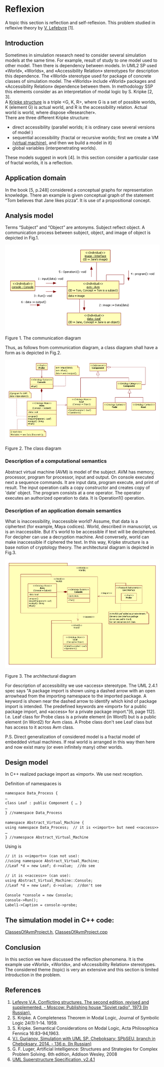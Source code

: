 # Reflexion
A topic this section is reflection and self-reflexion. This problem studied in reflexive theory by [V. Lefebvre](https://en.wikipedia.org/wiki/Vladimir_Lefebvre) [1].

## Introduction
Sometimes in simulation research need to consider several simulation models at the same time. For example, 
result of study to one model used to other model.  Then there is dependency between models. 
In UML2 SP used «World», «Worlds», and «Accessibility Relation» stereotypes for description this dependence. 
The «World» stereotype used for package of concrete classes of simulation model. 
The «Worlds» include «World» packages and «Accessibility Relation»  dependence between them.
In methodology SSP this elements consider as an interpretation of modal logic by S. Kripke [2, 3].<br/>
A [Kripke structure](https://en.wikipedia.org/wiki/Accessibility_relation) is a triple <G, K, R>, 
where G is a set of possible worlds, K (element G) is actual world, and R is the accessibility relation. 
Actual world is world, where dispose «Researcher».<br/>
There are three different Kripke structure:
- direct accessibility (parallel worlds; it is ordinary case several versions of  model )
- sequential accessibility (fractal or recursive worlds; first we create a VM [(virtual machine)](https://en.wikipedia.org/wiki/Virtual_machine), and then we build a model in it)
- global variables (interpenetrating worlds).

These models suggest in work [4]. In this section consider a particular case of fractal worlds, it is a reflection.

## Application domain
In the book [5, p.248] considered a conceptual graphs for representation knowledge. 
There an example is given conceptual graph of the statement “Tom believes that Jane likes pizza”. 
It is use of a propositional concept. 

## Analysis model
Terms “Subject” and “Object” are antonyms. Subject reflect object. 
A communication process between subject, object, and image of object is depicted in Fig.1.
<p><img src="AvmUseCaseRealization.png" alt="" /></p>
Figure 1. The communication diagram<br/>

Thus, as follows from communication diagram, a class diagram shall have a form as is depicted in Fig.2.
<p><img src="AvmClassDiagram.png" alt="" /></p>
Figure 2. The class diagram<br/>

### Description of a computational semantics 
Abstract virtual machine (AVM) is model of the subject. AVM has memory, processor, program for processor, input and output. 
On console executed next a sequence commands. It are input data, program execute, and print of result. 
The input operation calls a copy constructor and creates copy of 'date' object. The program consists at a one operator. 
The operator executes an authorized operation to data. It is Operation1() operation.

### Description of an application domain semantics
What is inaccessibility, inaccessible world? Assume, that data is a ciphertext (for example, Maya codices). 
World, described in manuscript, us is an inaccessible. But it's world to be accessible if text will be deciphered. 
For decipher can use a decryption machine. And conversely, world can make inaccessible if ciphered the text. 
In this way, Kripke structure is a base notion of cryptology theory. 
The architectural diagram is depicted in Fig.3.
<p><img src="AvmArchitecture.png" alt="" /></p>
Figure 3. 	The architectural diagram<br/>

For description of accessibility we use «access» stereotype. The UML 2.4.1 spec says "A package import is shown 
using a dashed arrow with an open arrowhead from the importing namespace to the imported package. 
A keyword is shown near the dashed arrow to identify which kind of package import is intended. 
The predefined keywords are «import» for a public package import, and «access» for a private package import."[6, page 112]. 
I.e. Leaf class for Probe class is a private element (in Word1) but is a public element (in Word2) for Avm class. 
A Probe class don't see Leaf class but has access to it across Avm class.

P.S. Direct generalization of considered model is a fractal model of embedded virtual machines. If real world is arranged in this way then here and now exist many (or even infinitely many) other worlds.
## Design model
In C++ realized package import as «import». We use next reception.<br/>

Definition of namespaces is
```
namespace Data_Process {
…
class Leaf : public Component { … }
…
} //namespace Data_Process

namespace Abstract_Virtual_Machine {
using namespace Data_Process;  // it is <<import>> but need <<access>>
…
} //namespace Abstract_Virtual_Machine
```
Using is
```
// it is <<import>> (can not use):
//using namespace Abstract_Virtual_Machine;  
//Leaf *d = new Leaf; d->value;  //do see

// it is <<access>> (can use):
using Abstract_Virtual_Machine::Console;     
//Leaf *d = new Leaf; d->value;  //don't see

Console *console = new Console;
console->Run();
Label1->Caption = console->probe;
```

## The simulation model in C++ code:  
[ClassesOfAvmProject.h](https://github.com/vgurianov/uml-sp/blob/master/examples/kripke/ClassesOfAvmProject.h), 
[ClassesOfAvmProject.cpp](https://github.com/vgurianov/uml-sp/blob/master/examples/kripke/ClassesOfAvmProject.cpp)

## Conclusion
In this section we have discussed the reflection phenomena. It is the example use «World», «Worlds», 
and «Accessibility Relation» stereotypes. 
The considered theme (topic) is very an extensive and this section is limited introduction in the problem.

## References
1. [Lefevre V.A. Conflicting structures. The second edition, revised and supplemented. - Moscow: Publishing house "Soviet radio", 1973 (In Russian).](http://314159.ru/lefebvre/lefebvre1.htm) 
2.	S. Kripke. A Completeness Theorem in Modal Logic, Journal of Symbolic Logic 24(1):1–14. 1959.
3.	S. Kripke. Semantical Considerations on Modal Logic, Acta Philosophica Fennica 16:83–94,1963.
4.	[V.I. Gurianov, Simulation with UML SP. Cheboksary: SPbSEU, branch in Cheboksary, 2014. - 136 p.  (In Russian)](http://simulation.su/static/en-books.html)
5.	G. F. Luger, Artificial Intelligence: Structures and Strategies for Complex Problem Solving. 6th edition, 
Addison Wesley, 2008
6.	[UML Superstructure Specification, v2.4.1](http://www.omg.org/spec/UML/2.4.1/Superstructure/PDF)

